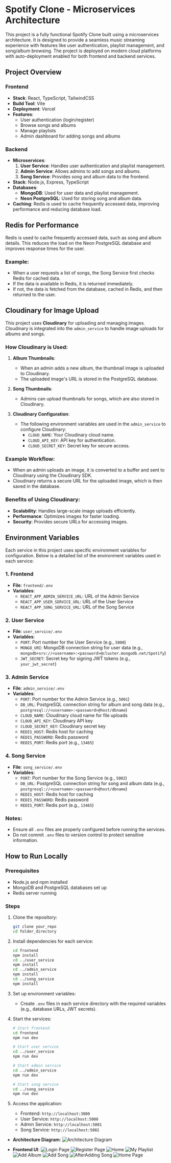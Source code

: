 # Spotify Clone - Microservices Architecture

This project is a fully functional Spotify Clone built using a microservices architecture. It is designed to provide a seamless music streaming experience with features like user authentication, playlist management, and song/album browsing. The project is deployed on modern cloud platforms with auto-deployment enabled for both frontend and backend services.


## Project Overview

### Frontend

- **Stack**: React, TypeScript, TailwindCSS
- **Build Tool**: Vite
- **Deployment**: Vercel
- **Features**:
  - User authentication (login/register)
  - Browse songs and albums
  - Manage playlists
  - Admin dashboard for adding songs and albums

### Backend

- **Microservices**:
  1. **User Service**: Handles user authentication and playlist management.
  2. **Admin Service**: Allows admins to add songs and albums.
  3. **Song Service**: Provides song and album data to the frontend.
- **Stack**: Node.js, Express, TypeScript
- **Databases**:
  - **MongoDB**: Used for user data and playlist management.
  - **Neon PostgreSQL**: Used for storing song and album data.
- **Caching**: Redis is used to cache frequently accessed data, improving performance and reducing database load.

## Redis for Performance

Redis is used to cache frequently accessed data, such as song and album details. This reduces the load on the Neon PostgreSQL database and improves response times for the user.

### Example:

- When a user requests a list of songs, the Song Service first checks Redis for cached data.
- If the data is available in Redis, it is returned immediately.
- If not, the data is fetched from the database, cached in Redis, and then returned to the user.

## Cloudinary for Image Upload

This project uses **Cloudinary** for uploading and managing images. Cloudinary is integrated into the `admin_service` to handle image uploads for albums and songs.

### How Cloudinary is Used:

1. **Album Thumbnails**:

   - When an admin adds a new album, the thumbnail image is uploaded to Cloudinary.
   - The uploaded image's URL is stored in the PostgreSQL database.

2. **Song Thumbnails**:

   - Admins can upload thumbnails for songs, which are also stored in Cloudinary.

3. **Cloudinary Configuration**:
   - The following environment variables are used in the `admin_service` to configure Cloudinary:
     - `CLOUD_NAME`: Your Cloudinary cloud name.
     - `CLOUD_API_KEY`: API key for authentication.
     - `CLOUD_SECRET_KEY`: Secret key for secure access.

### Example Workflow:

- When an admin uploads an image, it is converted to a buffer and sent to Cloudinary using the Cloudinary SDK.
- Cloudinary returns a secure URL for the uploaded image, which is then saved in the database.

### Benefits of Using Cloudinary:

- **Scalability**: Handles large-scale image uploads efficiently.
- **Performance**: Optimizes images for faster loading.
- **Security**: Provides secure URLs for accessing images.

## Environment Variables

Each service in this project uses specific environment variables for configuration. Below is a detailed list of the environment variables used in each service:

### 1. **Frontend**

- **File**: `frontend/.env`
- **Variables**:
  - `REACT_APP_ADMIN_SERVICE_URL`: URL of the Admin Service 
  - `REACT_APP_USER_SERVICE_URL`: URL of the User Service 
  - `REACT_APP_SONG_SERVICE_URL`: URL of the Song Service 

### 2. **User Service**

- **File**: `user_service/.env`
- **Variables**:
  - `PORT`: Port number for the User Service (e.g., `5000`)
  - `MONGO_URI`: MongoDB connection string for user data (e.g., `mongodb+srv://<username>:<password>@cluster.mongodb.net/Spotify`)
  - `JWT_SECRET`: Secret key for signing JWT tokens (e.g., `your_jwt_secret`)

### 3. **Admin Service**

- **File**: `admin_service/.env`
- **Variables**:
  - `PORT`: Port number for the Admin Service (e.g., `5001`)
  - `DB_URL`: PostgreSQL connection string for album and song data (e.g., `postgresql://<username>:<password>@host/dbname`)
  - `CLOUD_NAME`: Cloudinary cloud name for file uploads
  - `CLOUD_API_KEY`: Cloudinary API key
  - `CLOUD_SECRET_KEY`: Cloudinary secret key
  - `REDIS_HOST`: Redis host for caching
  - `REDIS_PASSWORD`: Redis password
  - `REDIS_PORT`: Redis port (e.g., `13465`)

### 4. **Song Service**

- **File**: `song_service/.env`
- **Variables**:
  - `PORT`: Port number for the Song Service (e.g., `5002`)
  - `DB_URL`: PostgreSQL connection string for song and album data (e.g., `postgresql://<username>:<password>@host/dbname`)
  - `REDIS_HOST`: Redis host for caching
  - `REDIS_PASSWORD`: Redis password
  - `REDIS_PORT`: Redis port (e.g., `13465`)

### Notes:

- Ensure all `.env` files are properly configured before running the services.
- Do not commit `.env` files to version control to protect sensitive information.

## How to Run Locally

### Prerequisites

- Node.js and npm installed
- MongoDB and PostgreSQL databases set up
- Redis server running

### Steps

1. Clone the repository:

   ```bash
   git clone your_repo
   cd folder_directory
   ```

2. Install dependencies for each service:

   ```bash
   cd frontend
   npm install
   cd ../user_service
   npm install
   cd ../admin_service
   npm install
   cd ../song_service
   npm install
   ```

3. Set up environment variables:

   - Create `.env` files in each service directory with the required variables (e.g., database URLs, JWT secrets).

4. Start the services:

   ```bash
   # Start frontend
   cd frontend
   npm run dev

   # Start user service
   cd ../user_service
   npm run dev

   # Start admin service
   cd ../admin_service
   npm run dev

   # Start song service
   cd ../song_service
   npm run dev
   ```

5. Access the application:
   - Frontend: `http://localhost:3000`
   - User Service: `http://localhost:5000`
   - Admin Service: `http://localhost:5001`
   - Song Service: `http://localhost:5002`



- **Architecture Diagram**:
  ![Architecture Diagram](frontend/public/img_20.PNG)

- **Frontend UI**:
  ![Login Page](frontend/public/img_2.PNG)
  ![Register Page](frontend/public/img_3.PNG)
  ![Home](frontend/public/img_4.PNG)
  ![My Playlist](frontend/public/img_6.PNG)
  ![Add Album](frontend/public/img_7.PNG)
  ![Add Song](frontend/public/img_8.PNG)
  ![AfterAdding Song](frontend/public/img_11.PNG)
  ![Home Page](frontend/public/img_1.PNG)


